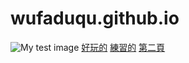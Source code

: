 <!DOCTYPE html>
# wufaduqu.github.io
<html>
  <head>
    <meta charset="utf-8"></meta>
  </head>
  <body>
    <img src="https://www.freeiconspng.com/uploads/mozilla-firefox-icon-0.png" alt="My test image">
    <a href="https://youtu.be/dQw4w9WgXcQ">好玩的</a>
    <a href="https://youtu.be/CLUPkcLQm64">練習的</a>
    <a href="123.html">第二頁</a>
  </body>
</html>
